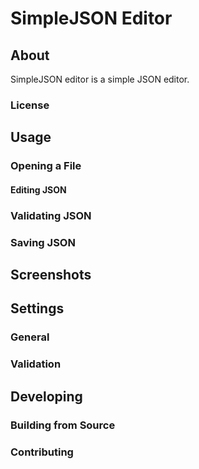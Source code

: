 # SimpleJSON Editor

## About
SimpleJSON editor is a simple JSON editor.

### License

## Usage

### Opening a File

#### Editing JSON

### Validating JSON

### Saving JSON

## Screenshots

## Settings

### General

### Validation

## Developing

### Building from Source

### Contributing
